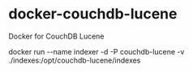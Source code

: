 # docker-couchdb-lucene
Docker for CouchDB Lucene

docker run --name indexer -d -P couchdb-lucene -v ./indexes:/opt/couchdb-lucene/indexes

